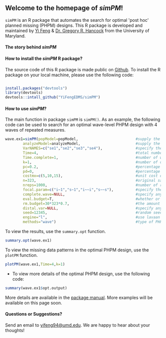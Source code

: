 ## Welcome to the homepage of _simPM_!

`simPM` is an R package that automates the search for optimal 'post hoc' planned missing (PHPM) designs. This R package is developed and maintained by [Yi Feng](https://terpconnect.umd.edu/~yifeng94/) & [Dr. Gregory R. Hancock](https://education.umd.edu/directory/gregory-r-hancock) from the University of Maryland.

#### The story behind _simPM_


#### How to install the _simPM_ R package? 

The source code of this R package is made public on [Github](https://github.com/YiFengEDMS/simPM). To install the R package on your local machine, please use the following code:

```r

install.packages("devtools")
library(devtools)
devtools::intall_github("YiFengEDMS/simPM")

```

#### How to use _simPM_? 

The main function in package `simPM` is `simPM()`. As an example, the following code can be used to search for an optimal wave-level PHPM design with 4 waves of repeated measures.

```r
wave.ex1=simPM(popModel=popModel,                          #supply the population model using lavaan language
        analyzeModel=analyzeModel,                         #supply the analysis model using lavaan language
        VarNAMES=c("se1","se2","se3","se4"),               #specify the observed variable names, in chronological order
        Time=4,                                            #total number of waves
        Time.complete=1,                                   #number of waves completed before funding cut occurs
        k=1,                                               #number of observed variables collected at each wave
        pc=0.2,                                            #percentage of participants to provide complete data after funding cut
        pd=0,                                              #percentage of participants to provide no data after funding cut
        costmx=c(5,10,15),                                 #unit cost of each data point at the following waves
        n=323,                                             #original sample size
        nreps=1000,                                        #number of replications for simulation
        focal.param=c("i~1","s~1","i~~i","s~~s"),          #specify the focal parameters
        complete.wave=NULL,                                #specify any future wave/variables that need complete data 
        eval.budget=T,                                     #whether or not there is a budget restriction
        rm.budget=30*323*0.7,                              #the amount of remaining budget
        distal.var=NULL,                                   #specify any distal variables that are not subject to PM
        seed=12345,                                        #random seed
        engine="l",                                        #use lavaan to fit the models
        methods="wave")                                    #type of PHPM designs, "wave" indicates wave-level missing
```


To view the results, use the `summary.opt` function.
```r
summary.opt(wave.ex1)
```

To view the missing data patterns in the optimal PHPM design, use the `plotPM` function.
```r
plotPM(wave.ex1,Time=4,k=1)
```


- To view more details of the optimal PHPM design, use the following code:
```r
summary(wave.ex1$opt.output)
```

More details are available in the [package manual](). More examples will be available on this page soon.

#### Questions or Suggestions?
Send an email to [yifeng94@umd.edu](yifeng94@umd.edu). We are happy to hear about your thoughts!


